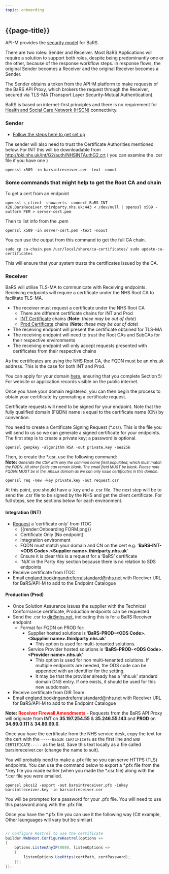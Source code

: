 ```yaml
---
topic: onboarding
---
```


## {{page-title}}

API-M provides the [security model](https://digital.nhs.uk/developer/guides-and-documentation/security-and-authorisation/application-restricted-restful-apis-signed-jwt-authentication) for BaRS. 

There are two roles: Sender and Receiver. Most BaRS Applications will require a solution to support both roles, despite being predominantly one or the other, because of the response workflow steps. In response flows, the original Sender becomes a Receiver and the original Receiver becomes a Sender. 

The Sender obtains a token from the API-M platform to make requests of the BaRS API Proxy, which brokers the request through the Receiver, secured via TLS-MA (Transport Layer Security-Mutual Authentication).

BaRS is based on internet-first principles and there is no requirement for [Health and Social Care Network (HSCN)](https://digital.nhs.uk/services/health-and-social-care-network) connectivity.

### Sender
* [Follow the steps here to get set up](https://digital.nhs.uk/developer/guides-and-documentation/security-and-authorisation/user-restricted-restful-apis-nhs-login-separate-authentication-and-authorisation#step-1-register-your-application-with-nhs-login)

The sender will also need to trust the Certificate Authorities mentioned below. For INT this will be downloadable from http://pki.nhs.uk/int/G2/auth/NHSINTAuthG2.crt 
( you can examine the .cer file if you have one )
```
openssl x509 -in barsintreceiver.cer -text -noout
```
### Some commands that might help to get the Root CA and chain

To get a cert from an endpoint
```
openssl s_client -showcerts -connect BaRS-INT-X26.BarsReceiver.thirdparty.nhs.uk:443 < /dev/null | openssl x509 -outform PEM > server-cert.pem
```
Then to list info from the .pem
```
openssl x509 -in server-cert.pem -text -noout
```

You can use the output from this command to get the full CA chain.

```
sudo cp ca-chain.pem /usr/local/share/ca-certificates/ sudo update-ca-certificates
```

This will ensure that your system trusts the certificates issued by the CA.


### Receiver 
BaRS will utilise TLS-MA to communicate with Receiving endpoints. Receiving endpoints will require a certificate under the NHS Root CA to facilitate TLS-MA.
    
* The receiver must request a certificate under the NHS Root CA
    * There are different certificate chains for INT and Prod
    * [INT Certificate](https://digital.nhs.uk/services/path-to-live-environments/integration-environment#rootca-and-subca-certificates) chains (**Note:** _these may be out of date_)
    * [Prod Certificate](https://digital.nhs.uk/services/path-to-live-environments/live-environment) chains (**Note:** _these may be out of date_)
* The receiving endpoint will present the certificate obtained for TLS-MA
* The receiving endpoint will need to trust the Root CAs and SubCAs for their respective environments
* The receiving endpoint will only accept requests presented with certificates from their respective chains

As the certificates are using the NHS Root CA, the FQDN must be an nhs.uk address. This is the case for both INT and Prod.

You can apply for your domain [here](https://digital.nhs.uk/services/networking-addressing/apply-for-an-nhs.uk-domain-for-websites-and-web-applications), ensuring that you complete Section 5: For website or application records visible on the public internet.

Once you have your domain registered, you can then begin the process to obtain your certificate by generating a certificate request.

Certificate requests will need to be signed for your endpoint. Note that the fully qualified domain (FQDN) name is equal to the certificate name (CN) by convention.

You need to create a Certificate Signing Request (*.csr). This is the file you will send to us so we can generate a signed certificate for your endpoints. The first step is to create a private key; a password is optional.
```
openssl genpkey -algorithm RSA -out private.key -aes256
```
Then, to create the *.csr, use the following command:</br>
**Note:** <small>_Generate the CSR with only the common name field populated, which must match the FQDN. All other fields can remain blank. The email field MUST be blank. Please note FQDNs MUST be in the .nhs.uk domain as we can only issue certificates in this domain._</small>
```
openssl req -new -key private.key -out request.csr
```

At this point, you should have a .key and a .csr file. The next step will be to send the .csr file to be signed by the NHS and get the client certificate. For full steps, see the sections below for each environment.

#### Integration (INT)
* [Request](https://digital.nhs.uk/services/path-to-live-environments/path-to-live-forms/combined-endpoint-and-service-registration-request) a ‘certificate only’ from ITOC
    * {{render:Onboarding FORM.png}}
    * Certificate Only (No endpoint)
    * Integration environment
    * FQDN must match your domain and CN on the cert e.g. '**BaRS-INT-\<ODS Code\>.\<Supplier name\>.thirdparty.nhs.uk**'
    * Ensure it is clear this is a request for a ‘BaRS’ certificate
    * ‘N/A’ in the Party Key section because there is no relation to SDS endpoints
* Receive certificate from ITOC
* Email <england.bookingandreferralstandard@nhs.net> with Receiver URL for BaRS/API-M to add to the Endpoint Catalogue

#### Production (Prod)
* Once Solution Assurance issues the supplier with the Technical Conformance certificate, Production endpoints can be requested
* Send the .csr to <dir@nhs.net>, indicating this is for a BaRS Receiver endpoint
    * Format for FQDN on PROD for:
        * Supplier hosted solutions is ‘**BaRS-PROD-\<ODS Code\>.\<Supplier name\>.thirdparty.nhs.uk**’
            * This option is used for multi-tenanted solutions.
        * Service Provider hosted solutions is ‘**BaRS-PROD-\<ODS Code\>.\<Provider name\>.nhs.uk**’
            * This option is used for non multi-tenanted solutions. If multiple endpoints are needed, the ODS code can be appended with an identifier for the setting.
            * It may be that the provider already has a 'nhs.uk' standard domain DNS entry. If one exists, it should be used for this new subdomain.
* Receive certificate from DIR Team
* Email <england.bookingandreferralstandard@nhs.net> with Receiver URL for BaRS/API-M to add to the Endpoint Catalogue

**Note:** <span style="color:red">**Receiver Firewall Amendments**</span> - Requests from the BaRS API Proxy will originate from **INT** on **35.197.254.55** & **35.246.55.143** and **PROD** on **34.89.0.111** & **34.89.69.6**.

Once you have the certificate from the NHS service desk, copy the text for the cert with the `-----BEGIN CERTIFICATE` as the first line and `END CERTIFICATE-----` as the last. Save this text locally as a file called barsinreceiver.cer (change the name to suit).

You will probably need to make a .pfx file so you can serve HTTPS (TLS) endpoints. You can use the command below to export a *.pfx file from the *.key file you made earlier (when you made the *.csr file) along with the *.cer file you were emailed.

```
openssl pkcs12 -export -out barsintreceiver.pfx -inkey barsintreceiver.key -in barsintreceiver.cer
```

You will be prompted for a password for your .pfx file. You will need to use this password along with the .pfx file.

Once you have the *.pfx file you can use it the following way (C# example, Other launguages will vary but be similar)

``` c#

// Configure Kestrel to use the certificate
builder.WebHost.ConfigureKestrel(options =>
{
    options.ListenAnyIP(8080, listenOptions =>
    {
        listenOptions.UseHttps(certPath, certPassword);
    });
});

```